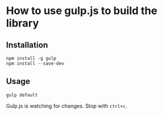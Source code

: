 # How to use gulp.js to build the library

## Installation

	npm install -g gulp
	npm install --save-dev 

## Usage

	gulp default

Gulp.js is watching for changes. Stop with `ctrl+c`.
